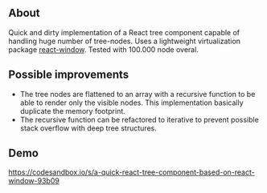 ## About
Quick and dirty implementation of a React tree component capable of handling huge number of tree-nodes.
Uses a lightweight virtualization package [react-window](https://github.com/bvaughn/react-window).
Tested with 100.000 node overal.

## Possible improvements

- The tree nodes are flattened to an array with a recursive function to be able to render only the visible nodes. This implementation basically duplicate the memory footprint.
- The recursive function can be refactored to iterative to prevent possible stack overflow with deep tree structures.

## Demo
https://codesandbox.io/s/a-quick-react-tree-component-based-on-react-window-93b09
